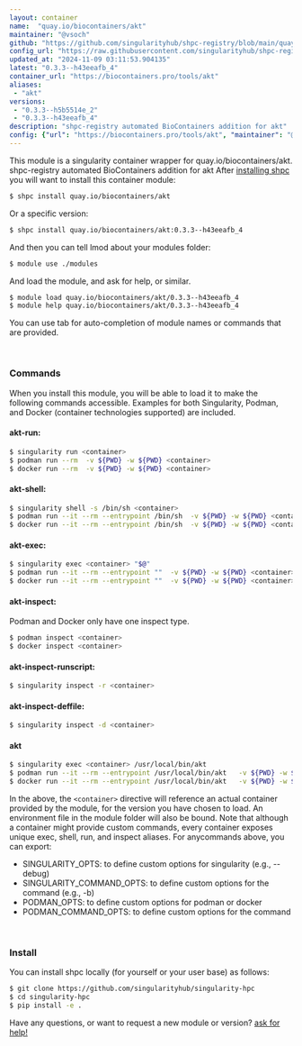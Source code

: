 ```yaml
---
layout: container
name:  "quay.io/biocontainers/akt"
maintainer: "@vsoch"
github: "https://github.com/singularityhub/shpc-registry/blob/main/quay.io/biocontainers/akt/container.yaml"
config_url: "https://raw.githubusercontent.com/singularityhub/shpc-registry/main/quay.io/biocontainers/akt/container.yaml"
updated_at: "2024-11-09 03:11:53.904135"
latest: "0.3.3--h43eeafb_4"
container_url: "https://biocontainers.pro/tools/akt"
aliases:
 - "akt"
versions:
 - "0.3.3--h5b5514e_2"
 - "0.3.3--h43eeafb_4"
description: "shpc-registry automated BioContainers addition for akt"
config: {"url": "https://biocontainers.pro/tools/akt", "maintainer": "@vsoch", "description": "shpc-registry automated BioContainers addition for akt", "latest": {"0.3.3--h43eeafb_4": "sha256:b5a3cd3bafd3392799af8317d1bd27484a4a9fa984dba61678fa50087cbcdfc3"}, "tags": {"0.3.3--h5b5514e_2": "sha256:595a159fdd57877a53d54764fdbd37c7ccd22491346f81792d81e3a560441a93", "0.3.3--h43eeafb_4": "sha256:b5a3cd3bafd3392799af8317d1bd27484a4a9fa984dba61678fa50087cbcdfc3"}, "docker": "quay.io/biocontainers/akt", "aliases": {"akt": "/usr/local/bin/akt"}}
---
```


This module is a singularity container wrapper for quay.io/biocontainers/akt.
shpc-registry automated BioContainers addition for akt
After [installing shpc](#install) you will want to install this container module:


```bash
$ shpc install quay.io/biocontainers/akt
```

Or a specific version:

```bash
$ shpc install quay.io/biocontainers/akt:0.3.3--h43eeafb_4
```

And then you can tell lmod about your modules folder:

```bash
$ module use ./modules
```

And load the module, and ask for help, or similar.

```bash
$ module load quay.io/biocontainers/akt/0.3.3--h43eeafb_4
$ module help quay.io/biocontainers/akt/0.3.3--h43eeafb_4
```

You can use tab for auto-completion of module names or commands that are provided.

<br>

### Commands

When you install this module, you will be able to load it to make the following commands accessible.
Examples for both Singularity, Podman, and Docker (container technologies supported) are included.

#### akt-run:

```bash
$ singularity run <container>
$ podman run --rm  -v ${PWD} -w ${PWD} <container>
$ docker run --rm  -v ${PWD} -w ${PWD} <container>
```

#### akt-shell:

```bash
$ singularity shell -s /bin/sh <container>
$ podman run --it --rm --entrypoint /bin/sh  -v ${PWD} -w ${PWD} <container>
$ docker run --it --rm --entrypoint /bin/sh  -v ${PWD} -w ${PWD} <container>
```

#### akt-exec:

```bash
$ singularity exec <container> "$@"
$ podman run --it --rm --entrypoint ""  -v ${PWD} -w ${PWD} <container> "$@"
$ docker run --it --rm --entrypoint ""  -v ${PWD} -w ${PWD} <container> "$@"
```

#### akt-inspect:

Podman and Docker only have one inspect type.

```bash
$ podman inspect <container>
$ docker inspect <container>
```

#### akt-inspect-runscript:

```bash
$ singularity inspect -r <container>
```

#### akt-inspect-deffile:

```bash
$ singularity inspect -d <container>
```


#### akt

```bash
$ singularity exec <container> /usr/local/bin/akt
$ podman run --it --rm --entrypoint /usr/local/bin/akt   -v ${PWD} -w ${PWD} <container> -c " $@"
$ docker run --it --rm --entrypoint /usr/local/bin/akt   -v ${PWD} -w ${PWD} <container> -c " $@"
```



In the above, the `<container>` directive will reference an actual container provided
by the module, for the version you have chosen to load. An environment file in the
module folder will also be bound. Note that although a container
might provide custom commands, every container exposes unique exec, shell, run, and
inspect aliases. For anycommands above, you can export:

 - SINGULARITY_OPTS: to define custom options for singularity (e.g., --debug)
 - SINGULARITY_COMMAND_OPTS: to define custom options for the command (e.g., -b)
 - PODMAN_OPTS: to define custom options for podman or docker
 - PODMAN_COMMAND_OPTS: to define custom options for the command

<br>

### Install

You can install shpc locally (for yourself or your user base) as follows:

```bash
$ git clone https://github.com/singularityhub/singularity-hpc
$ cd singularity-hpc
$ pip install -e .
```

Have any questions, or want to request a new module or version? [ask for help!](https://github.com/singularityhub/singularity-hpc/issues)
